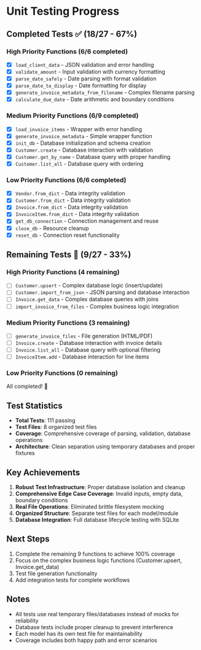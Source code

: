 # Unit Testing Progress

## Completed Tests ✅ (18/27 - 67%)

### High Priority Functions (6/6 completed)
- [x] `load_client_data` - JSON validation and error handling
- [x] `validate_amount` - Input validation with currency formatting
- [x] `parse_date_safely` - Date parsing with format validation
- [x] `parse_date_to_display` - Date formatting for display
- [x] `generate_invoice_metadata_from_filename` - Complex filename parsing
- [x] `calculate_due_date` - Date arithmetic and boundary conditions

### Medium Priority Functions (6/9 completed)
- [x] `load_invoice_items` - Wrapper with error handling
- [x] `generate_invoice_metadata` - Simple wrapper function
- [x] `init_db` - Database initialization and schema creation
- [x] `Customer.create` - Database interaction with validation
- [x] `Customer.get_by_name` - Database query with proper handling
- [x] `Customer.list_all` - Database query with ordering

### Low Priority Functions (6/6 completed)
- [x] `Vendor.from_dict` - Data integrity validation
- [x] `Customer.from_dict` - Data integrity validation
- [x] `Invoice.from_dict` - Data integrity validation
- [x] `InvoiceItem.from_dict` - Data integrity validation
- [x] `get_db_connection` - Connection management and reuse
- [x] `close_db` - Resource cleanup
- [x] `reset_db` - Connection reset functionality

## Remaining Tests 🔄 (9/27 - 33%)

### High Priority Functions (4 remaining)
- [ ] `Customer.upsert` - Complex database logic (insert/update)
- [ ] `Customer.import_from_json` - JSON parsing and database interaction
- [ ] `Invoice.get_data` - Complex database queries with joins
- [ ] `import_invoice_from_files` - Complex business logic integration

### Medium Priority Functions (3 remaining)
- [ ] `generate_invoice_files` - File generation (HTML/PDF)
- [ ] `Invoice.create` - Database interaction with invoice details
- [ ] `Invoice.list_all` - Database query with optional filtering
- [ ] `InvoiceItem.add` - Database interaction for line items

### Low Priority Functions (0 remaining)
All completed! 🎉

## Test Statistics
- **Total Tests**: 111 passing
- **Test Files**: 8 organized test files
- **Coverage**: Comprehensive coverage of parsing, validation, database operations
- **Architecture**: Clean separation using temporary databases and proper fixtures

## Key Achievements
1. **Robust Test Infrastructure**: Proper database isolation and cleanup
2. **Comprehensive Edge Case Coverage**: Invalid inputs, empty data, boundary conditions
3. **Real File Operations**: Eliminated brittle filesystem mocking
4. **Organized Structure**: Separate test files for each model/module
5. **Database Integration**: Full database lifecycle testing with SQLite

## Next Steps
1. Complete the remaining 9 functions to achieve 100% coverage
2. Focus on the complex business logic functions (Customer.upsert, Invoice.get_data)
3. Test file generation functionality
4. Add integration tests for complete workflows

## Notes
- All tests use real temporary files/databases instead of mocks for reliability
- Database tests include proper cleanup to prevent interference
- Each model has its own test file for maintainability
- Coverage includes both happy path and error scenarios